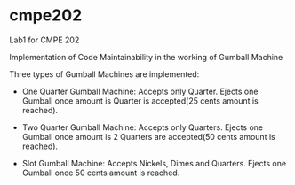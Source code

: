 # cmpe202
Lab1 for CMPE 202 

Implementation of Code Maintainability in the working of Gumball Machine

Three types of Gumball Machines are implemented:
- One Quarter Gumball Machine: Accepts only Quarter. Ejects one Gumball once amount is Quarter is accepted(25 cents amount is reached).

- Two Quarter Gumball Machine: Accepts only Quarters. Ejects one Gumball once amount is 2 Quarters are accepted(50 cents amount is reached).

- Slot Gumball Machine: Accepts Nickels, Dimes and Quarters. Ejects one Gumball once 50 cents amount is reached.
